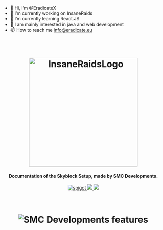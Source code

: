 - 👋 Hi, I’m @EradicateX
- 👀 I’m currently working on InsaneRaids
- 🌱 I’m currently learning React.JS
- 💞️ I am mainly interested in java and web development
- 📫 How to reach me info@eradicate.eu

<h1 align="center">
  <br>
    <img src="https://store.insaneraids.cf/kepek/logo.png" alt="InsaneRaidsLogo" width="340">
  <br>
</h1>

<h4 align="center">Documentation of the Skyblock Setup, made by SMC Developments.</h4>

<p align="center">
    <a href="https://store.insaneraids.cf">
        <img alt="spigot" src="https://img.shields.io/badge/Webáruház-blue?style=for-the-badge"/>
    </a>
    <a href="https://www.hidenetwork.hu" alt="Weboldal">
        <img src="https://img.shields.io/badge/Weboldal-blue?style=for-the-badge"/>
    </a>
    <a href="https://dc.insaneraids.eu" alt="Discord">
        <img src="https://img.shields.io/discord/709420003165863936?label=discord&style=for-the-badge&color=blue"/>
    </a>
</p>

<h1 align="center">
  <br>
    <img src="https://i.imgur.com/5kcoXXv.png" alt="SMC Developments features">
  <br>
</h1>
